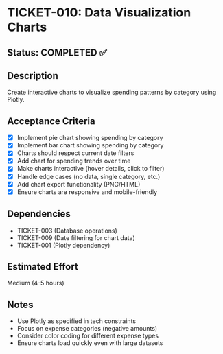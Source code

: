 # TICKET-010: Data Visualization Charts

## Status: COMPLETED ✅

## Description
Create interactive charts to visualize spending patterns by category using Plotly.

## Acceptance Criteria
- [x] Implement pie chart showing spending by category
- [x] Implement bar chart showing spending by category
- [x] Charts should respect current date filters
- [x] Add chart for spending trends over time
- [x] Make charts interactive (hover details, click to filter)
- [x] Handle edge cases (no data, single category, etc.)
- [x] Add chart export functionality (PNG/HTML)
- [x] Ensure charts are responsive and mobile-friendly

## Dependencies
- TICKET-003 (Database operations)
- TICKET-009 (Date filtering for chart data)
- TICKET-001 (Plotly dependency)

## Estimated Effort
Medium (4-5 hours)

## Notes
- Use Plotly as specified in tech constraints
- Focus on expense categories (negative amounts)
- Consider color coding for different expense types
- Ensure charts load quickly even with large datasets
